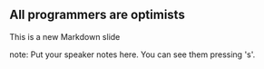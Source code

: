 ##  All programmers are optimists

This is a new Markdown slide

note:
    Put your speaker notes here.
    You can see them pressing 's'.
